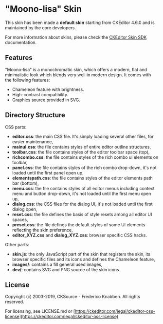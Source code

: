 # "Moono-lisa" Skin

This skin has been made a **default skin** starting from CKEditor 4.6.0 and is
maintained by the core developers.

For more information about skins, please check the
[CKEditor Skin SDK](https://ckeditor.com/docs/ckeditor4/latest/guide/skin_sdk_intro.html)
documentation.

## Features

"Moono-lisa" is a monochromatic skin, which offers a modern, flat and
minimalistic look which blends very well in modern design. It comes with the
following features:

- Chameleon feature with brightness.
- High-contrast compatibility.
- Graphics source provided in SVG.

## Directory Structure

CSS parts:

- **editor.css**: the main CSS file. It's simply loading several other files,
  for easier maintenance,
- **mainui.css**: the file contains styles of entire editor outline structures,
- **toolbar.css**: the file contains styles of the editor toolbar space (top),
- **richcombo.css**: the file contains styles of the rich combo ui elements on
  toolbar,
- **panel.css**: the file contains styles of the rich combo drop-down, it's not
  loaded until the first panel open up,
- **elementspath.css**: the file contains styles of the editor elements path bar
  (bottom),
- **menu.css**: the file contains styles of all editor menus including context
  menu and button drop-down, it's not loaded until the first menu open up,
- **dialog.css**: the CSS files for the dialog UI, it's not loaded until the
  first dialog open,
- **reset.css**: the file defines the basis of style resets among all editor UI
  spaces,
- **preset.css**: the file defines the default styles of some UI elements
  reflecting the skin preference,
- **editor_XYZ.css** and **dialog_XYZ.css**: browser specific CSS hacks.

Other parts:

- **skin.js**: the only JavaScript part of the skin that registers the skin, its
  browser specific files and its icons and defines the Chameleon feature,
- **images/**: contains a fill general used images,
- **dev/**: contains SVG and PNG source of the skin icons.

## License

Copyright (c) 2003-2019, CKSource - Frederico Knabben. All rights reserved.

For licensing, see LICENSE.md or
[https://ckeditor.com/legal/ckeditor-oss-license](https://ckeditor.com/legal/ckeditor-oss-license)
